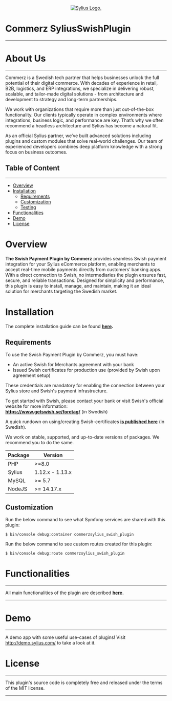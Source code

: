 <p align="center">
    <a href="https://sylius.com" target="_blank">
        <picture>
          <source media="(prefers-color-scheme: dark)" srcset="https://media.sylius.com/sylius-logo-800-dark.png">
          <source media="(prefers-color-scheme: light)" srcset="https://media.sylius.com/sylius-logo-800.png">
          <img alt="Sylius Logo." src="https://media.sylius.com/sylius-logo-800.png">
        </picture>
    </a>
</p>


# Commerz SyliusSwishPlugin
----


# About Us 
---
Commerz is a Swedish tech partner that helps businesses unlock the full potential of their digital commerce. With decades of experience in retail, B2B, logistics, and ERP integrations, we specialize in delivering robust, scalable, and tailor-made digital solutions - from architecture and development to strategy and long-term partnerships.

We work with organizations that require more than just out-of-the-box functionality. Our clients typically operate in complex environments where integrations, business logic, and performance are key. That’s why we often recommend a headless architecture and Sylius has become a natural fit.

As an official Sylius partner, we’ve built advanced solutions including plugins and custom modules that solve real-world challenges. Our team of experienced developers combines deep platform knowledge with a strong focus on business outcomes.



## Table of Content

***

* [Overview](#overview)
* [Installation](#installation)
  * [Requirements](#requirements)
  * [Customization](#customization)
  * [Testing](#testing)
* [Functionalities](#functionalities)
* [Demo](#demo)
* [License](#license)

# Overview

<b>The Swish Payment Plugin by Commerz</b> provides seamless Swish payment integration for your Sylius eCommerce platform, enabling merchants to accept real-time mobile payments directly from customers’ banking apps. With a direct connection to Swish, no intermediaries the plugin ensures fast, secure, and reliable transactions. Designed for simplicity and performance, this plugin is easy to install, manage, and maintain, making it an ideal solution for merchants targeting the Swedish market.

# Installation

The complete installation guide can be found **[here](doc/installation.md).**

## Requirements

To use the Swish Payment Plugin by Commerz, you must have:

* An active Swish for Merchants agreement with your bank
* Issued Swish certificates for production use (provided by Swish upon agreement setup)

These credentials are mandatory for enabling the connection between your Sylius store and Swish's payment infrastructure.

To get started with Swish, please contact your bank or visit Swish's official website for more information:<br />
**https://www.getswish.se/foretag/** (in Swedish)

A quick rundown on using/creating Swish-certificates **[is published here](https://www.commerz.se/artiklar/hur-du-skapar-och-installerar-swish-certifikat-for-produktion/)** (in Swedish).


We work on stable, supported, and up-to-date versions of packages. We recommend you to do the same.

| Package       | Version         |
|---------------|-----------------|
| PHP           | \>=8.0          |
| Sylius        | 1.12.x - 1.13.x |
| MySQL         | \>= 5.7         |
| NodeJS        | \>= 14.17.x     |

## Customization

Run the below command to see what Symfony services are shared with this plugin:

```
$ bin/console debug:container commerzsylius_swish_plugin
```

Run the below command to see custom routes created for this plugin:

```
$ bin/console debug:route commerzsylius_swish_plugin
```

# Functionalities
---

All main functionalities of the plugin are described **[here](doc/functionalities.md).**

---

# Demo 
---

A demo app with some useful use-cases of plugins! Visit http://demo.sylius.com/ to take a look at it.

# License
---

This plugin's source code is completely free and released under the terms of the MIT license.

---

